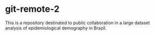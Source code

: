 # git-remote-2

This is a repository destinated to public collaboration in a large dataset analysis of epidemiological demography in Brazil.
